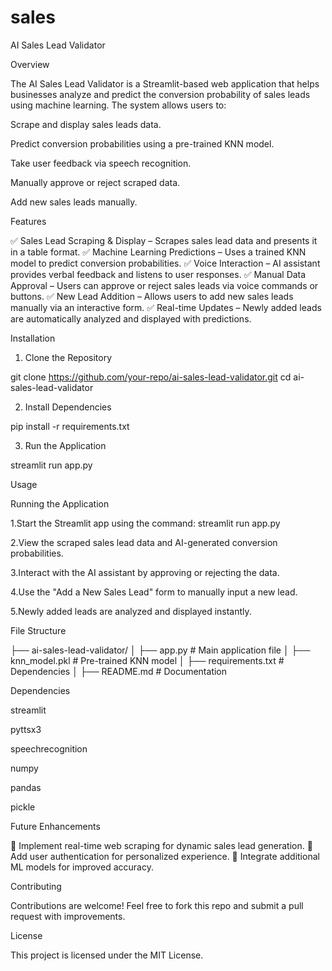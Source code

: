 # sales

AI Sales Lead Validator

Overview

The AI Sales Lead Validator is a Streamlit-based web application that helps businesses analyze and predict the conversion probability of sales leads using machine learning. The system allows users to:

Scrape and display sales leads data.

Predict conversion probabilities using a pre-trained KNN model.

Take user feedback via speech recognition.

Manually approve or reject scraped data.

Add new sales leads manually.

Features

✅ Sales Lead Scraping & Display – Scrapes sales lead data and presents it in a table format.
✅ Machine Learning Predictions – Uses a trained KNN model to predict conversion probabilities.
✅ Voice Interaction – AI assistant provides verbal feedback and listens to user responses.
✅ Manual Data Approval – Users can approve or reject sales leads via voice commands or buttons.
✅ New Lead Addition – Allows users to add new sales leads manually via an interactive form.
✅ Real-time Updates – Newly added leads are automatically analyzed and displayed with predictions.

Installation

1. Clone the Repository

git clone https://github.com/your-repo/ai-sales-lead-validator.git
cd ai-sales-lead-validator

2. Install Dependencies

pip install -r requirements.txt

3. Run the Application

streamlit run app.py

Usage

Running the Application

1.Start the Streamlit app using the command: streamlit run app.py

2.View the scraped sales lead data and AI-generated conversion probabilities.

3.Interact with the AI assistant by approving or rejecting the data.

4.Use the "Add a New Sales Lead" form to manually input a new lead.

5.Newly added leads are analyzed and displayed instantly.

File Structure

├── ai-sales-lead-validator/
│   ├── app.py                # Main application file
│   ├── knn_model.pkl         # Pre-trained KNN model
│   ├── requirements.txt      # Dependencies
│   ├── README.md             # Documentation

Dependencies

streamlit

pyttsx3

speechrecognition

numpy

pandas

pickle

Future Enhancements

🔹 Implement real-time web scraping for dynamic sales lead generation.
🔹 Add user authentication for personalized experience.
🔹 Integrate additional ML models for improved accuracy.

Contributing

Contributions are welcome! Feel free to fork this repo and submit a pull request with improvements.

License

This project is licensed under the MIT License.

